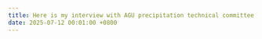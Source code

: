 ```yaml
---
title: Here is my interview with AGU precipitation technical committee <a href="https://connect.agu.org/hydrology/about/tc-committees/pretech/folks#Peng" target="_blank">[click]</a> 
date: 2025-07-12 00:01:00 +0800
---
```

